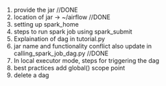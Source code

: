 1. provide the jar //DONE
5. location of jar -> ~/airflow  //DONE
2. setting up spark_home
3. steps to run spark job using spark_submit
4. Explaination of dag in tutorial.py
5. jar name and functionality conflict also update in calling_spark_job_dag.py //DONE
6. In local executor mode, steps for triggering the dag 
7. best practices add global() scope point 
8. delete a dag
